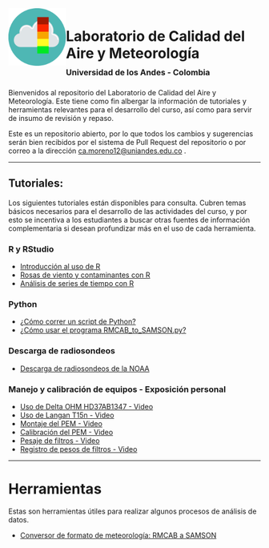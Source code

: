 <img src="IMG/air-quality-icon.png" align="left" width="115">

# Laboratorio de Calidad del Aire y Meteorología <br><font size="3">Universidad de los Andes  - Colombia </font> 



Bienvenidos al repositorio del Laboratorio de Calidad del Aire y Meteorología. Este tiene como fin albergar la información de tutoriales y herramientas relevantes para el desarrollo del curso, así como para servir de insumo de revisión y repaso.

Este es un repositorio abierto, por lo que todos los cambios y sugerencias serán bien recibidos por el sistema de Pull Request del repositorio o por correo a la dirección ca.moreno12@uniandes.edu.co .

---

## Tutoriales:
Los siguientes tutoriales están disponibles para consulta. Cubren temas básicos necesarios para el desarrollo de las actividades del curso, y por esto se incentiva a los estudiantes a buscar otras fuentes de información complementaria si desean profundizar más en el uso de cada herramienta.

### R y RStudio
- [Introducción al uso de R](Tutoriales/introduccion_uso_R.md)
- [Rosas de viento y contaminantes con R](Tutoriales/rosas_viento_contaminantes.md)
- [Análisis de series de tiempo con R](Tutoriales/series_tiempo.md)

### Python
- [¿Cómo correr un script de Python?](https://youtu.be/Yw-tznI5sQs)
- [¿Cómo usar el programa RMCAB_to_SAMSON.py?](https://www.youtube.com/watch?v=J108TSa1oh4)

### Descarga de radiosondeos
- [Descarga de radiosondeos de la NOAA](Tutoriales/radiosondeos_noaa.md)

### Manejo y calibración de equipos - Exposición personal
- [Uso de Delta OHM HD37AB1347 - Video](https://www.youtube.com/watch?v=H3I-pWLRfJM)
- [Uso de Langan T15n - Video](https://www.youtube.com/watch?v=5NE2SSs4Ffw)
- [Montaje del PEM - Video](https://www.youtube.com/watch?v=MzqiZCyaat4)
- [Calibración del PEM - Video](https://youtu.be/ZC-9uzVnQ70)
- [Pesaje de filtros - Video](https://youtu.be/a9NEt6xeWP4)
- [Registro de pesos de filtros - Video](https://youtu.be/DIan86SybKo)

---
# Herramientas
Estas son herramientas útiles para realizar algunos procesos de análisis de datos.

- [Conversor de formato de meteorología: RMCAB a SAMSON](https://github.com/kamitoteles/Meteorology-data-format-conversors)
